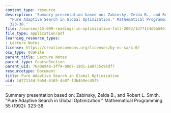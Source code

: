 ```yaml
---
content_type: resource
description: 'Summary presentation based on: Zabinsky, Zelda B., and Robert L. Smith.
  "Pure Adaptive Search in Global Optimization." Mathematical Programming 55 (1992):
  323-38.'
file: /courses/15-099-readings-in-optimization-fall-2003/1d77114d9a5461654a87fdb4b9ec45f5_ses6_zabinsky2.pdf
file_type: application/pdf
learning_resource_types:
- Lecture Notes
license: https://creativecommons.org/licenses/by-nc-sa/4.0/
ocw_type: OCWFile
parent_title: Lecture Notes
parent_type: CourseSection
parent_uid: 76a0e948-3ff4-80d7-19d1-1e8735c96df7
resourcetype: Document
title: Pure Adaptive Search in Global Optimization
uid: 1d77114d-9a54-6165-4a87-fdb4b9ec45f5
---
```

Summary presentation based on: Zabinsky, Zelda B., and Robert L. Smith. "Pure Adaptive Search in Global Optimization." Mathematical Programming 55 (1992): 323-38.